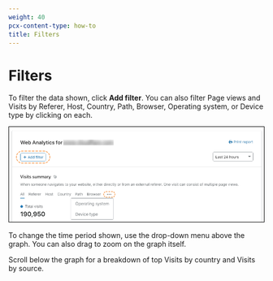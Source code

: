```yaml
---
weight: 40
pcx-content-type: how-to
title: Filters
---
```


# Filters

To filter the data shown, click **Add filter**. You can also filter Page views and Visits by Referer, Host, Country, Path, Browser, Operating system, or Device type by clicking on each.

![Web Analytics add filter](../../../static/images/dash-web_analytics-filters.png)

To change the time period shown, use the drop-down menu above the graph. You can also drag to zoom on the graph itself.

Scroll below the graph for a breakdown of top Visits by country and Visits by source.
